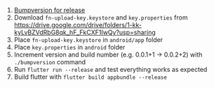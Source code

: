 1. [Bumpversion for release](bump_version_for_release.md)
2. Download `fn-upload-key.keystore` and `key.properties` from https://drive.google.com/drive/folders/1-kk-kyLvBZVdRbG8qk_hF_FkCXF1IwQy?usp=sharing
3. Place `fn-upload-key.keystore` in  `android/app` folder
4. Place `key.properties` in `android` folder
5. Increment version and build number (e.g. 0.0.1+1 -> 0.0.2+2) with `./bumpversion` command
6. Run `flutter run --release` and test everything works as expected
7. Build flutter with `flutter build appbundle --release`